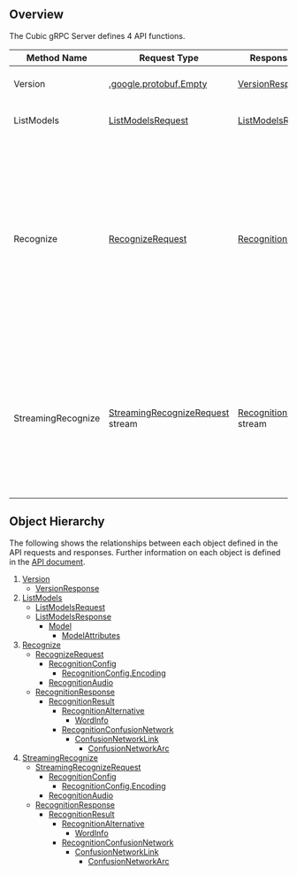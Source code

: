 ## Overview

The Cubic gRPC Server defines 4 API functions.  

| Method Name | Request Type | Response Type | Description |
| ----------- | ------------ | ------------- | ------------|
| Version | [.google.protobuf.Empty](API.md#google.protobuf.Empty) | [VersionResponse](API.md#cobaltspeech.cubic.VersionResponse) | Queries the Version of the Server |
| ListModels | [ListModelsRequest](API.md#cobaltspeech.cubic.ListModelsRequest) | [ListModelsResponse](API.md#cobaltspeech.cubic.ListModelsResponse) | Retrieves a list of available speech recognition models |
| Recognize | [RecognizeRequest](API.md#cobaltspeech.cubic.RecognizeRequest) | [RecognitionResponse](API.md#cobaltspeech.cubic.RecognitionResponse) | Performs synchronous speech recognition: receive results after all audio has been sent and processed. It is expected that this request be typically used for short audio content: less than a minute long. For longer content, the `StreamingRecognize` method should be preferred. |
| StreamingRecognize | [StreamingRecognizeRequest](API.md#cobaltspeech.cubic.StreamingRecognizeRequest) stream | [RecognitionResponse](API.md#cobaltspeech.cubic.RecognitionResponse) stream | Performs bidirectional streaming speech recognition. Receive results while sending audio. This method is only available via GRPC and not via HTTP&#43;JSON. However, a web browser may use websockets to use this service. |

## Object Hierarchy

The following shows the relationships between each object defined in the API requests and responses.  Further information on each object is defined in the [API document](API.md).

1. [Version](API.md#cobaltspeech.cubic.Cubic)
    - [VersionResponse](API.md#cobaltspeech.cubic.VersionResponse)
2. [ListModels](API.md#cobaltspeech.cubic.Cubic)
    - [ListModelsRequest](API.md#cobaltspeech.cubic.ListModelsRequest)
    - [ListModelsResponse](API.md#cobaltspeech.cubic.ListModelsResponse)
        - [Model](API.md#cobaltspeech.cubic.Model)
            - [ModelAttributes](API.md#cobaltspeech.cubic.ModelAttributes)
3. [Recognize](API.md#cobaltspeech.cubic.Cubic)
    - [RecognizeRequest](API.md#cobaltspeech.cubic.RecognizeRequest)
        - [RecognitionConfig](API.md#cobaltspeech.cubic.RecognitionConfig)
            - [RecognitionConfig.Encoding](API.md#cobaltspeech.cubic.RecognitionConfig.Encoding)
        - [RecognitionAudio](API.md#cobaltspeech.cubic.RecognitionAudio)
    - [RecognitionResponse](API.md#cobaltspeech.cubic.RecognitionResponse)
        - [RecognitionResult](API.md#cobaltspeech.cubic.RecognitionResult)
            - [RecognitionAlternative](API.md#cobaltspeech.cubic.RecognitionAlternative)
                - [WordInfo](API.md#cobaltspeech.cubic.WordInfo)
            - [RecognitionConfusionNetwork](API.md#cobaltspeech.cubic.RecognitionConfusionNetwork)
                - [ConfusionNetworkLink](API.md#cobaltspeech.cubic.ConfusionNetworkLink)
                    - [ConfusionNetworkArc](API.md#cobaltspeech.cubic.ConfusionNetworkArc)
4. [StreamingRecognize](API.md#cobaltspeech.cubic.Cubic)
    - [StreamingRecognizeRequest](API.md#cobaltspeech.cubic.StreamingRecognizeRequest)
        - [RecognitionConfig](API.md#cobaltspeech.cubic.RecognitionConfig)
            - [RecognitionConfig.Encoding](API.md#cobaltspeech.cubic.RecognitionConfig.Encoding)
        - [RecognitionAudio](API.md#cobaltspeech.cubic.RecognitionAudio)
    - [RecognitionResponse](API.md#cobaltspeech.cubic.RecognitionResponse)
        - [RecognitionResult](API.md#cobaltspeech.cubic.RecognitionResult)
            - [RecognitionAlternative](API.md#cobaltspeech.cubic.RecognitionAlternative)
                - [WordInfo](API.md#cobaltspeech.cubic.WordInfo)
            - [RecognitionConfusionNetwork](API.md#cobaltspeech.cubic.RecognitionConfusionNetwork)
                - [ConfusionNetworkLink](API.md#cobaltspeech.cubic.ConfusionNetworkLink)
                    - [ConfusionNetworkArc](API.md#cobaltspeech.cubic.ConfusionNetworkArc)
